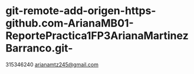 # git-remote-add-origen-https-github.com-ArianaMB01-ReportePractica1FP3ArianaMartinezBarranco.git-
315346240
arianamtz245@gmail.com
